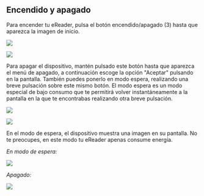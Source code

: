 ## Encendido y apagado

Para encender tu eReader, pulsa el botón encendido/apagado (3) hasta que aparezca la imagen de inicio.

![](http://static.energysistem.com/images/manuals/42535/569cd41cba188.jpg)

![](http://static.energysistem.com/images/manuals/42535/569cd7667ffea.jpg)

Para apagar el dispositivo, mantén pulsado este botón hasta que aparezca el menú de apagado, a continuación escoge la opción "Aceptar" pulsando en la pantalla. También puedes ponerlo en modo espera, realizando una breve pulsación sobre este mismo botón. El modo espera es un modo especial de bajo consumo que te permitirá volver instantáneamente a la pantalla en la que te encontrabas realizando otra breve pulsación.

![](http://static.energysistem.com/images/manuals/42535/569cd41cba188.jpg)

![](http://static.energysistem.com/images/manuals/42091/549944d0977d4.jpg)

En el modo de espera, el dispositivo muestra una imagen en su pantalla. No te preocupes, en este modo tu eReader apenas consume energía.

*En modo de espera:*

![](http://static.energysistem.com/images/manuals/42535/569cd4963732d.jpg)

*Apagado:*

![](http://static.energysistem.com/images/manuals/42535/569cd44fd07a3.jpg)
